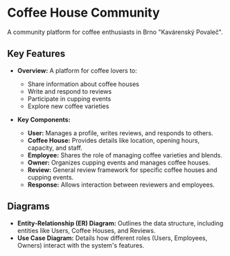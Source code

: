 # Coffee House Community 

A community platform for coffee enthusiasts in Brno "Kavárenský Povaleč". 


## Key Features
- **Overview:** A platform for coffee lovers to:
  - Share information about coffee houses
  - Write and respond to reviews
  - Participate in cupping events
  - Explore new coffee varieties

- **Key Components:**
  - **User:** Manages a profile, writes reviews, and responds to others.
  - **Coffee House:** Provides details like location, opening hours, capacity, and staff.
  - **Employee:** Shares the role of managing coffee varieties and blends.
  - **Owner:** Organizes cupping events and manages coffee houses.
  - **Review:** General review framework for specific coffee houses and cupping events.
  - **Response:** Allows interaction between reviewers and employees.

## Diagrams
- **Entity-Relationship (ER) Diagram:** Outlines the data structure, including entities like Users, Coffee Houses, and Reviews.
- **Use Case Diagram:** Details how different roles (Users, Employees, Owners) interact with the system's features.
